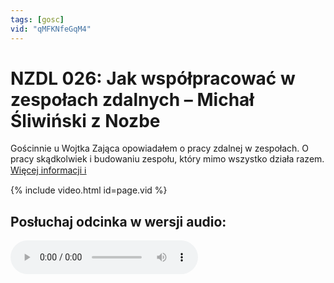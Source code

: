 ```yaml
---
tags: [gosc]
vid: "qMFKNfeGqM4"
---
```


# NZDL 026: Jak współpracować w zespołach zdalnych – Michał Śliwiński z Nozbe

Gościnnie u Wojtka Zająca opowiadałem o pracy zdalnej w zespołach. O pracy skądkolwiek i budowaniu zespołu, który mimo wszystko działa razem.
 [Więcej informacji ℹ️](https://nazdalniaku.pl/podcast/026-jak-wspolpracowac-w-zespolach-zdalnych-michal-sliwinski-nozbe/)

{% include video.html id=page.vid %}

<!--More-->

## Posłuchaj odcinka w wersji audio:

<audio controls>
<source src="https://nazdalniaku.pl/podcast-download/1378/026-jak-wspolpracowac-w-zespolach-zdalnych-michal-sliwinski-nozbe.mp3" type="audio/mpeg">
</audio>


[n]: https://michael.gratis/nozbe_pl
[np]: https://michael.gratis/nozbepersonal_pl